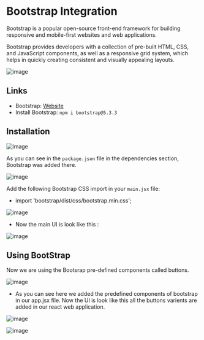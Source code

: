# Bootstrap Integration

Bootstrap is a popular open-source front-end framework for building responsive and mobile-first websites and web applications.

Bootstrap provides developers with a collection of pre-built HTML, CSS, and JavaScript components, as well as a responsive grid system, which helps in quickly creating consistent and visually appealing layouts.

![image](https://github.com/JawadSher/Complete-React-Redux-Documentation/assets/158135119/e719a4e9-c4ee-496c-a772-dcf5cc7a2fda)


## Links

- Bootstrap: [Website](https://getbootstrap.com/)
- Install Bootstrap: `npm i bootstrap@5.3.3`

## Installation

![image](https://github.com/JawadSher/Complete-React-Redux-Documentation/assets/158135119/bd2b35c9-5c34-4cd2-bc31-5daef199fac7)

As you can see in the `package.json` file in the dependencies section, Bootstrap was added there.

![image](https://github.com/JawadSher/Complete-React-Redux-Documentation/assets/158135119/96051667-11c1-49c8-a9fa-e70a0227f1c0)


Add the following Bootstrap CSS import in your `main.jsx` file:
- import 'bootstrap/dist/css/bootstrap.min.css';

![image](https://github.com/JawadSher/Complete-React-Redux-Documentation/assets/158135119/4da4ba73-ed65-4998-aace-c4045d3caa43)

- Now the main UI is look like this :

![image](https://github.com/JawadSher/Complete-React-Redux-Documentation/assets/158135119/70540f15-357b-4639-8d40-9b6cf823c280)


## Using BootStrap 

Now we are using the Bootsrap pre-defined components called buttons.

![image](https://github.com/JawadSher/Complete-React-Redux-Documentation/assets/158135119/4d47f174-d4bf-4ff4-9ac2-dd689c58863c)

- As you can see here we added the predefined components of bootstrap in our app.jsx file. Now the UI is look like this all the buttons varients are added in our react web application.

![image](https://github.com/JawadSher/Complete-React-Redux-Documentation/assets/158135119/6f71de97-8341-4aeb-8fc5-d8b909ee80e0)

![image](https://github.com/JawadSher/Complete-React-Redux-Documentation/assets/158135119/64b21326-874b-4ce3-8c58-5975b5240937)
